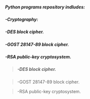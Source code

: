 <h5>Python programs repository indludes:</h5>
<h5>-Cryptography:</h5>
<h5 style="margin-left = 40px;">  -DES block cipher.</h5>
<h5 style="margin-left = 40px;">  -GOST 28147-89 block cipher.</h5>
<h5 style="margin-left = 40px;">  -RSA public-key cryptosystem.</h5>
<blockquote><h5>-DES block cipher.</h5></blockquote>
<blockquote>-GOST 28147-89 block cipher.</blockquote>
<blockquote>-RSA public-key cryptosystem.</blockquote>

